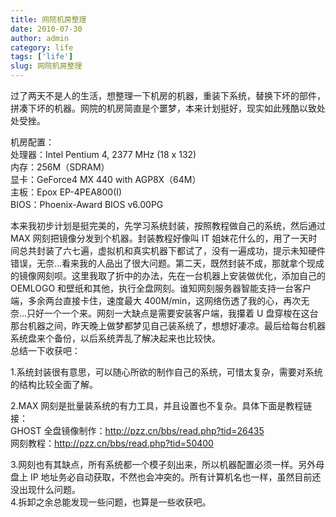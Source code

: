 ```yaml
---
title: 网院机房整理
date: 2010-07-30
author: admin
category: life
tags: ['life']
slug: 网院机房整理
---
```


<div id="blog_text">

过了两天不是人的生活，想整理一下机房的机器，重装下系统，替换下坏的部件，拼凑下坏的机器。网院的机房简直是个噩梦，本来计划挺好，现实如此残酷以致处处受挫。

机房配置：  
处理器：Intel Pentium 4, 2377 MHz (18 x 132)  
内存：256M（SDRAM）  
显卡：GeForce4 MX 440 with AGP8X（64M）  
主板：Epox EP-4PEA800(I)  
BIOS：Phoenix-Award BIOS v6.00PG

本来我初步计划是挺完美的，先学习系统封装，按照教程做自己的系统，然后通过 MAX 网刻把镜像分发到个机器。封装教程好像叫 IT 姐妹花什么的，用了一天时间总共封装了六七遍，虚拟机和真实机器下都试了，没有一遍成功，提示未知硬件错误，无奈...看来我的人品出了很大问题。第二天，既然封装不成，那就拿个现成的镜像网刻呗。这里我取了折中的办法，先在一台机器上安装做优化，添加自己的 OEMLOGO 和壁纸和其他，执行全盘网刻。谁知网刻服务器智能支持一台客户端，多余两台直接卡住，速度最大 400M/min，这网络伤透了我的心，再次无奈...只好一个一个来。网刻一大缺点是需要安装客户端，我攥着 U 盘穿梭在这台那台机器之间，昨天晚上做梦都梦见自己装系统了，想想好凄凉。最后给每台机器系统盘来个备份，以后系统弄乱了解决起来也比较快。  
总结一下收获吧：

1.系统封装很有意思，可以随心所欲的制作自己的系统，可惜太复杂，需要对系统的结构比较全面了解。

2.MAX 网刻是批量装系统的有力工具，并且设置也不复杂。具体下面是教程链接：  
GHOST 全盘镜像制作：<http://pzz.cn/bbs/read.php?tid=26435>  
网刻教程：<http://pzz.cn/bbs/read.php?tid=50400>

3.网刻也有其缺点，所有系统都一个模子刻出来，所以机器配置必须一样。另外母盘上 IP 地址务必自动获取，不然也会冲突的。所有计算机名也一样，虽然目前还没出现什么问题。  
4.拆卸之余总能发现一些问题，也算是一些收获吧。

</div>
